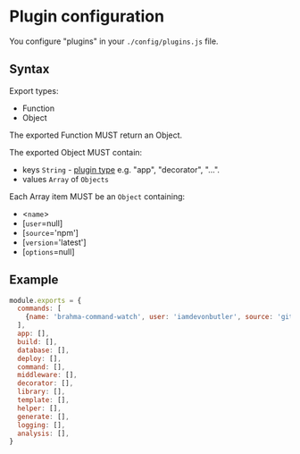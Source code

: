 # Plugin configuration

You configure "plugins" in your `./config/plugins.js` file.

## Syntax

Export types:
- Function
- Object

The exported Function MUST return an Object.

The exported Object MUST contain:
- keys `String` - [plugin type](@todo) e.g. "app", "decorator", "...".
- values `Array` of `Objects`

Each Array item MUST be an `Object` containing:
- &lt;`name`&gt;
- [`user`=null]
- [`source`='npm']
- [`version`='latest']
- [`options`=null]

## Example

```javascript
module.exports = {
  commands: [
    {name: 'brahma-command-watch', user: 'iamdevonbutler', source: 'git', version: '*', options: {}},
  ],
  app: [],
  build: [],
  database: [],
  deploy: [],
  command: [],
  middleware: [],
  decorator: [],
  library: [],
  template: [],
  helper: [],
  generate: [],
  logging: [],
  analysis: [],
}
```
